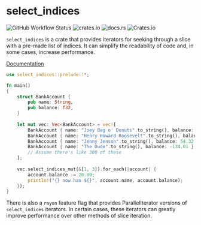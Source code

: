 # select_indices

![GitHub Workflow Status](https://img.shields.io/github/workflow/status/TGRCdev/select_indices/main) ![[crates.io](https://crates.io/crates/select_indices)](https://img.shields.io/crates/v/select_indices.svg) ![[docs.rs](https://docs.rs/select_indices)](https://img.shields.io/docsrs/select_indices) ![Crates.io](https://img.shields.io/crates/l/select_indices)

`select_indices` is a crate that provides iterators for seeking through a slice with a pre-made list of indices. It can simplify the readability of code and, in some cases, increase performance.

[Documentation](https://docs.rs/select_indices)<br>

```rust
use select_indices::prelude::*;

fn main()
{
    struct BankAccount {
        pub name: String,
        pub balance: f32,
    }
    
    let mut vec: Vec<BankAccount> = vec![
        BankAccount { name: "Joey Bag o' Donuts".to_string(), balance: 4.27 },
        BankAccount { name: "Henry Howard Roosevelt".to_string(), balance: 83.20 },
        BankAccount { name: "Jenny Jenson".to_string(), balance: 54.32 },
        BankAccount { name: "The Dude".to_string(), balance: -134.01 },
        // Assume there's like 300 of these
    ];
    
    vec.select_indices_mut(&[1, 3]).for_each(|account| {
        account.balance -= 20.00;
        println!("{} now has ${}", account.name, account.balance);
    });
}
```

There is also a `rayon` feature flag that provides ParallelIterator versions of `select_indices` iterators. In certain cases, these iterators can greatly improve performance over other methods of slice iteration.